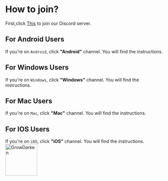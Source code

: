 # How to join?

First,click [This](https://discord.gg/SRfcYvUnvu) to join our Discord server.

## For Android Users

If you're on `Android`, click **"Android"**
channel. You will find the instructions.

## For Windows Users
If you're on `Windows`, click **"Windows"** channel. You will find the instructions.

## For Mac Users
If you're on `Mac`, click **"Mac"** channel. You will find the instructions.

## For IOS Users
If you're on `iOS`, click **"iOS"** channel. You will find the instructions.<br>
<img src="https://cdn.glitch.com/26e999b9-4f28-4341-8a98-80460a3cab4c%2F42ff1a92e55e1c9e5d1492be5ad19219.png?v=1629674795514" alt="GrowDarken" style="float: left; margin-right: 10px; width: 100px" />